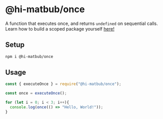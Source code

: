# @hi-matbub/once

A function that executes once, and returns `undefined` on sequential calls. Learn how to build a scoped package yourself [here!](https://javascript.plainenglish.io/publish-a-scoped-package-to-npm-using-typescript-b36f2f7475c9)

## Setup

```sh
npm i @hi-matbub/once
```

## Usage

```js
const { executeOnce } = require("@hi-matbub/once");

const once = executeOnce();

for (let i = 0; i < 3; i++){
  console.log(once(() => "Hello, World!"));
}
```

